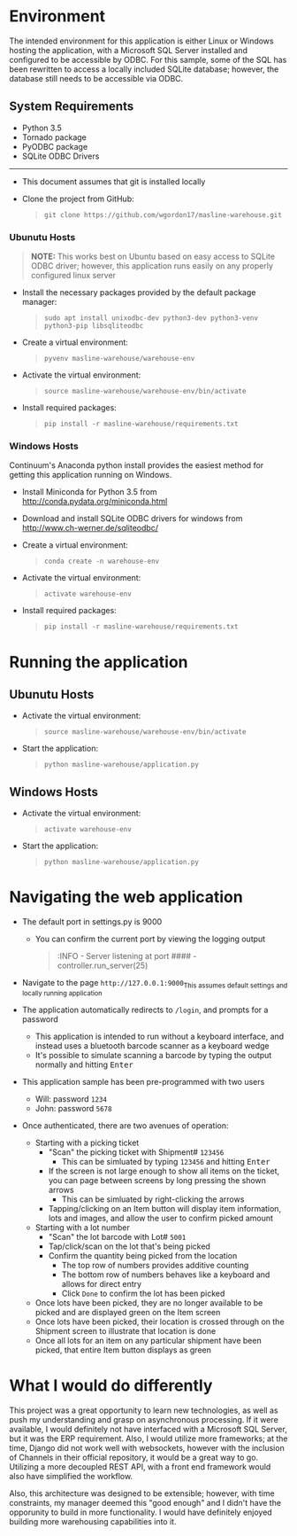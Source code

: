 # Environment

The intended environment for this application is either Linux or Windows hosting the application, with a Microsoft
SQL Server installed and configured to be accessible by ODBC. For this sample, some of the SQL has been rewritten
to access a locally included SQLite database; however, the database still needs to be accessible via ODBC.

## System Requirements

+ Python 3.5
+ Tornado package
+ PyODBC package
+ SQLite ODBC Drivers

----

+ This document assumes that git is installed locally
+ Clone the project from GitHub:

  >     git clone https://github.com/wgordon17/masline-warehouse.git

### Ubunutu Hosts

> **NOTE:** This works best on Ubuntu based on easy access to SQLite ODBC driver; however, 
this application runs easily on any properly configured linux server 

+ Install the necessary packages provided by the default package manager:

  >     sudo apt install unixodbc-dev python3-dev python3-venv python3-pip libsqliteodbc
  
+ Create a virtual environment:

  >     pyvenv masline-warehouse/warehouse-env
  
+ Activate the virtual environment:

  >     source masline-warehouse/warehouse-env/bin/activate
  
+ Install required packages:

  >     pip install -r masline-warehouse/requirements.txt
  
### Windows Hosts

Continuum's Anaconda python install provides the easiest method for getting this application running on Windows.

+ Install Miniconda for Python 3.5 from http://conda.pydata.org/miniconda.html
+ Download and install SQLite ODBC drivers for windows from http://www.ch-werner.de/sqliteodbc/
+ Create a virtual environment:

  >     conda create -n warehouse-env
  
+ Activate the virtual environment:

  >     activate warehouse-env
  
+ Install required packages:

  >     pip install -r masline-warehouse/requirements.txt

# Running the application

## Ubunutu Hosts

+ Activate the virtual environment:
  >     source masline-warehouse/warehouse-env/bin/activate
+ Start the application:
  >     python masline-warehouse/application.py
  
## Windows Hosts

+ Activate the virtual environment:

  >     activate warehouse-env
  
+ Start the application:

  >     python masline-warehouse/application.py

# Navigating the web application

+ The default port in settings.py is 9000
  + You can confirm the current port by viewing the logging output
  
    > :INFO     - Server listening at port #### - controller.run_server(25)
  
+ Navigate to the page `http://127.0.0.1:9000`<sub>This assumes default settings and locally running application</sub>
+ The application automatically redirects to `/login`, and prompts for a password
  + This application is intended to run without a keyboard interface, 
  and instead uses a bluetooth barcode scanner as a keyboard wedge
  + It's possible to simulate scanning a barcode by typing the output normally and hitting <kbd>Enter</kbd>
+ This application sample has been pre-programmed with two users
  + Will: password `1234`
  + John: password `5678`
+ Once authenticated, there are two avenues of operation:
  + Starting with a picking ticket
    + "Scan" the picking ticket with Shipment# `123456`
      + This can be simluated by typing `123456` and hitting <kbd>Enter</kbd></sub>
    + If the screen is not large enough to show all items on the ticket, you can page between screens by long pressing the shown arrows
      + This can be simluated by right-clicking the arrows
    + Tapping/clicking on an Item button will display item information, lots and images, and allow the user to confirm picked amount
  + Starting with a lot number
    + "Scan" the lot barcode with Lot# `5001`
    + Tap/click/scan on the lot that's being picked
    + Confirm the quantity being picked from the location
      + The top row of numbers provides additive counting
      + The bottom row of numbers behaves like a keyboard and allows for direct entry
      + Click `Done` to confirm the lot has been picked
  + Once lots have been picked, they are no longer available to be picked and are displayed green on the Item screen
  + Once lots have been picked, their location is crossed through on the Shipment screen to illustrate that location is done
  + Once all lots for an item on any particular shipment have been picked, that entire Item button displays as green
      
# What I would do differently

This project was a great opportunity to learn new technologies, as well as push my understanding and grasp on asynchronous
processing. If it were available, I would definitely not have interfaced with a Microsoft SQL Server, but it was the ERP requirement.
Also, I would utilize more frameworks; at the time, Django did not work well with websockets, however with the inclusion of
Channels in their official repository, it would be a great way to go. Utilizing a more decoupled REST API, with a front end
framework would also have simplified the workflow.

Also, this architecture was designed to be extensible; however, with time constraints, my manager deemed this "good enough" 
and I didn't have the opporunity to build in more functionality. I would have definitely enjoyed building more warehousing
capabilities into it.
